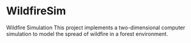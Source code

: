 # WildfireSim
Wildfire Simulation  This project implements a two-dimensional computer simulation to model the spread of wildfire in a forest environment.

